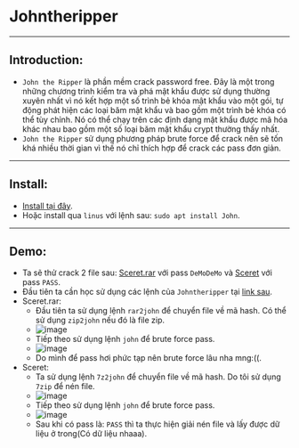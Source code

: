 # Johntheripper
-------
## Introduction:
- `John the Ripper` là phần mềm crack password free. Đây là một trong những chương trình kiểm tra và phá mật khẩu được sử dụng thường xuyên nhất vì nó kết hợp một số trình bẻ khóa mật khẩu vào một gói, tự động phát hiện các loại băm mật khẩu và bao gồm một trình bẻ khóa có thể tùy chỉnh. Nó có thể chạy trên các định dạng mật khẩu được mã hóa khác nhau bao gồm một số loại băm mật khẩu crypt thường thấy nhất.
- `John the Ripper` sử dụng phương pháp brute force để crack nên sẽ tốn khá nhiều thời gian vì thế nó chỉ thích hợp để crack các pass đơn giản.
-------
## Install:
- [Install tại đây](https://www.openwall.com/john/).
- Hoặc install qua `linus` với lệnh sau: `sudo apt install John`.
-------
## Demo:
  - Ta sẽ thử crack 2 file sau: [Sceret.rar](https://github.com/Caycon/Forensics/blob/main/Begin/Sceret.rả) với pass `DeMoDeMo` và [Sceret](https://github.com/Caycon/Forensics/blob/main/Begin/Sceret) với pass `PASS`.
  - Đầu tiên ta cần học sử dụng các lệnh của `Johntheripper` tại [link sau](https://www.freecodecamp.org/news/crack-passwords-using-john-the-ripper-pentesting-tutorial/).
  - Sceret.rar:
    - Đầu tiên ta sử dụng lệnh `rar2john` để chuyển file về mã hash. Có thể sử dụng `zip2john` nếu đó là file zip.
    - ![image](https://github.com/Caycon/Forensics/assets/97203151/b92c341a-ed46-429c-afb3-1b113c70ffda)
    - Tiếp theo sử dụng lệnh `john` để brute force pass.
    - ![image](https://github.com/Caycon/Forensics/assets/97203151/832611a8-52c7-4627-bc17-56f73a5dbecb)
    - Do mình để pass hơi phức tạp nên brute force lâu nha mng:((.
  - Sceret:
    - Ta sử dụng lệnh `7z2john` để chuyển file về mã hash. Do tôi sử dụng `7zip` để nén file.
    - ![image](https://github.com/Caycon/Forensics/assets/97203151/00f62a2c-f545-4e91-9274-540dac4e372b)
    - Tiếp theo sử dụng lệnh `john` để brute force pass.
    - ![image](https://github.com/Caycon/Forensics/assets/97203151/5fb5b50d-2193-4348-8e90-90a1ca0eae49)
    - Sau khi có pass là: `PASS` thì ta thực hiện giải nén file và lấy được dữ liệu ở trong(Có dữ liệu nhaaa).
